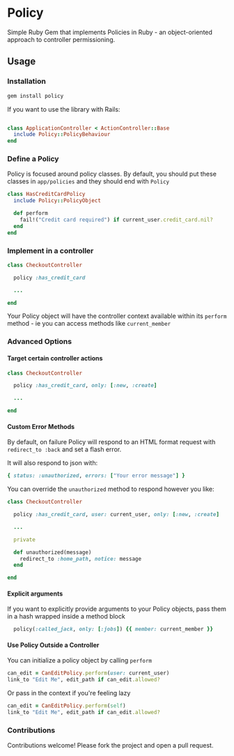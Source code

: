 # Policy

Simple Ruby Gem that implements Policies in Ruby - an object-oriented
approach to controller permissioning.

## Usage

### Installation

```ruby
gem install policy
````

If you want to use the library with Rails:

```ruby

class ApplicationController < ActionController::Base
  include Policy::PolicyBehaviour
end
```

### Define a Policy

Policy is focused around policy classes. By default, you should put these
classes in `app/policies` and they should end with `Policy`

```ruby
class HasCreditCardPolicy
  include Policy::PolicyObject

  def perform
    fail!("Credit card required") if current_user.credit_card.nil?
  end
end
```

### Implement in a controller

```ruby
class CheckoutController

  policy :has_credit_card

  ...

end
```

Your Policy object will have the controller context available within its
`perform` method - ie you can access methods like `current_member`

### Advanced Options

#### Target certain controller actions


```ruby
class CheckoutController

  policy :has_credit_card, only: [:new, :create]

  ...

end
```

#### Custom Error Methods

By default, on failure Policy will respond to an HTML format request with
`redirect_to :back` and set a flash error.

It will also respond to json with:
```ruby
{ status: :unauthorized, errors: ["Your error message"] }
```

You can override the `unauthorized` method to respond however you like:

```ruby
class CheckoutController

  policy :has_credit_card, user: current_user, only: [:new, :create]

  ...

  private

  def unauthorized(message)
    redirect_to :home_path, notice: message
  end

end
```


#### Explicit arguments

If you want to explicitly provide arguments to your Policy objects, pass them
in a hash wrapped inside a method block

```ruby
  policy(:called_jack, only: [:jobs]) {{ member: current_member }}
```

#### Use Policy Outside a Controller

You can initialize a policy object by calling `perform`

```ruby
can_edit = CanEditPolicy.perform(user: current_user)
link_to "Edit Me", edit_path if can_edit.allowed?
```

Or pass in the context if you're feeling lazy

```ruby
can_edit = CanEditPolicy.perform(self)
link_to "Edit Me", edit_path if can_edit.allowed?
```


### Contributions

Contributions welcome! Please fork the project and open a pull request.